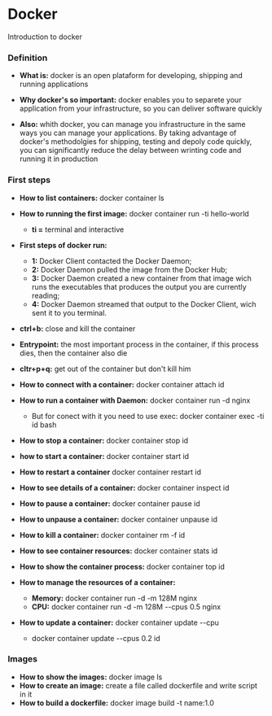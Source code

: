 # Docker
Introduction to docker

### Definition
* **What is:** docker is an open plataform for developing, shipping and running applications

* **Why docker's so important:** docker enables you to separete your application from your infrastructure, so you can deliver software quickly

* **Also:** whith docker, you can manage you infrastructure in the same ways you can manage your applications. By taking advantage of docker's methodolgies for shipping, testing and depoly code quickly, you can significantly reduce the delay between wrinting code and running it in production


### First steps
* **How to list containers:** docker container ls
* **How to running the first image:** docker container run -ti hello-world
	* **ti =** terminal and interactive

* **First steps of docker run:** 
	* **1:** Docker Client contacted the Docker Daemon;
	* **2:** Docker Daemon pulled the image from the Docker Hub;
	* **3:** Docker Daemon created a new container from that image wich runs the executables that produces the output you are currently reading;
	* **4:** Docker Daemon streamed that output to the Docker Client, wich sent it to you terminal.

* **ctrl+b:** close and kill the container
* **Entrypoint:** the most important process in the container, if this process dies, then the container also die

* **cltr+p+q:** get out of the container but don't kill him

* **How to connect with a container:** docker container attach id
* **How to run a container with Daemon:** docker container run -d nginx
	* But for conect with it you need to use exec: docker container exec -ti id bash
* **How to stop a container:** docker container stop id
* **how to start a container:** docker container start id
* **How to restart a container** docker container restart id
* **How to see details of a container:** docker container inspect id
* **How to pause a container:** docker container pause id
* **How to unpause a container:** docker container unpause id
* **How to kill a container:** docker container rm -f id
* **How to see container resources:** docker container stats id
* **How to show the container process:** docker container top id
* **How to manage the resources of a container:** 
	* **Memory:** docker container run -d -m 128M nginx
	* **CPU:** docker container run -d -m 128M --cpus 0.5 nginx
* **How to update a container:** docker container update --cpu
	* docker container update --cpus 0.2 id

### Images
* **How to show the images:** docker image ls
* **How to create an image:** create a file called dockerfile and write script in it
* **How to build a dockerfile:** docker image build -t name:1.0

